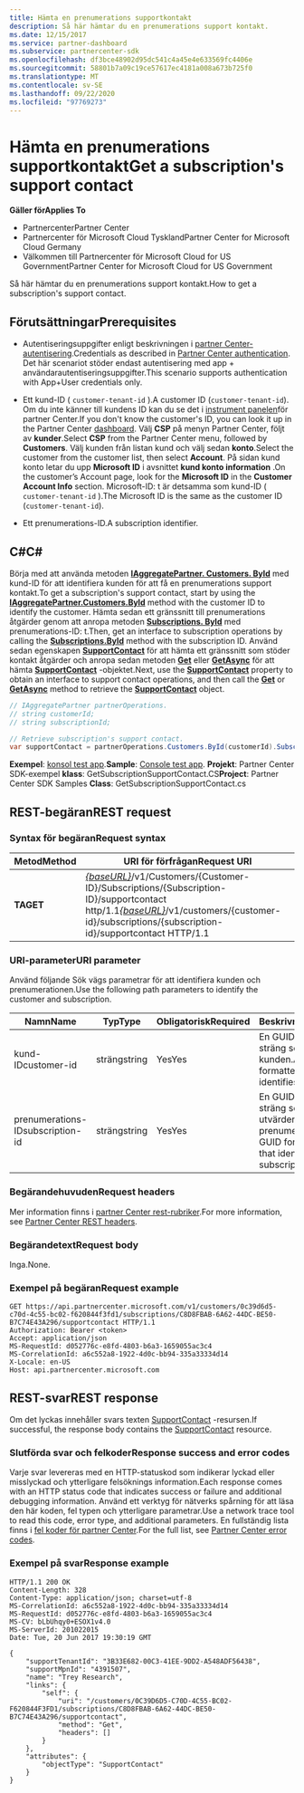 ```yaml
---
title: Hämta en prenumerations supportkontakt
description: Så här hämtar du en prenumerations support kontakt.
ms.date: 12/15/2017
ms.service: partner-dashboard
ms.subservice: partnercenter-sdk
ms.openlocfilehash: df3bce48902d95dc541c4a45e4e633569fc4406e
ms.sourcegitcommit: 58801b7a09c19ce57617ec4181a008a673b725f0
ms.translationtype: MT
ms.contentlocale: sv-SE
ms.lasthandoff: 09/22/2020
ms.locfileid: "97769273"
---
```

# <a name="get-a-subscriptions-support-contact"></a><span data-ttu-id="297d5-103">Hämta en prenumerations supportkontakt</span><span class="sxs-lookup"><span data-stu-id="297d5-103">Get a subscription's support contact</span></span>

<span data-ttu-id="297d5-104">**Gäller för**</span><span class="sxs-lookup"><span data-stu-id="297d5-104">**Applies To**</span></span>

- <span data-ttu-id="297d5-105">Partnercenter</span><span class="sxs-lookup"><span data-stu-id="297d5-105">Partner Center</span></span>
- <span data-ttu-id="297d5-106">Partnercenter för Microsoft Cloud Tyskland</span><span class="sxs-lookup"><span data-stu-id="297d5-106">Partner Center for Microsoft Cloud Germany</span></span>
- <span data-ttu-id="297d5-107">Välkommen till Partnercenter för Microsoft Cloud for US Government</span><span class="sxs-lookup"><span data-stu-id="297d5-107">Partner Center for Microsoft Cloud for US Government</span></span>

<span data-ttu-id="297d5-108">Så här hämtar du en prenumerations support kontakt.</span><span class="sxs-lookup"><span data-stu-id="297d5-108">How to get a subscription's support contact.</span></span>

## <a name="prerequisites"></a><span data-ttu-id="297d5-109">Förutsättningar</span><span class="sxs-lookup"><span data-stu-id="297d5-109">Prerequisites</span></span>

- <span data-ttu-id="297d5-110">Autentiseringsuppgifter enligt beskrivningen i [partner Center-autentisering](partner-center-authentication.md).</span><span class="sxs-lookup"><span data-stu-id="297d5-110">Credentials as described in [Partner Center authentication](partner-center-authentication.md).</span></span> <span data-ttu-id="297d5-111">Det här scenariot stöder endast autentisering med app + användarautentiseringsuppgifter.</span><span class="sxs-lookup"><span data-stu-id="297d5-111">This scenario supports authentication with App+User credentials only.</span></span>

- <span data-ttu-id="297d5-112">Ett kund-ID ( `customer-tenant-id` ).</span><span class="sxs-lookup"><span data-stu-id="297d5-112">A customer ID (`customer-tenant-id`).</span></span> <span data-ttu-id="297d5-113">Om du inte känner till kundens ID kan du se det i [instrument panelen](https://partner.microsoft.com/dashboard)för partner Center.</span><span class="sxs-lookup"><span data-stu-id="297d5-113">If you don't know the customer's ID, you can look it up in the Partner Center [dashboard](https://partner.microsoft.com/dashboard).</span></span> <span data-ttu-id="297d5-114">Välj **CSP** på menyn Partner Center, följt av **kunder**.</span><span class="sxs-lookup"><span data-stu-id="297d5-114">Select **CSP** from the Partner Center menu, followed by **Customers**.</span></span> <span data-ttu-id="297d5-115">Välj kunden från listan kund och välj sedan **konto**.</span><span class="sxs-lookup"><span data-stu-id="297d5-115">Select the customer from the customer list, then select **Account**.</span></span> <span data-ttu-id="297d5-116">På sidan kund konto letar du upp **Microsoft ID** i avsnittet **kund konto information** .</span><span class="sxs-lookup"><span data-stu-id="297d5-116">On the customer’s Account page, look for the **Microsoft ID** in the **Customer Account Info** section.</span></span> <span data-ttu-id="297d5-117">Microsoft-ID: t är detsamma som kund-ID ( `customer-tenant-id` ).</span><span class="sxs-lookup"><span data-stu-id="297d5-117">The Microsoft ID is the same as the customer ID  (`customer-tenant-id`).</span></span>

- <span data-ttu-id="297d5-118">Ett prenumerations-ID.</span><span class="sxs-lookup"><span data-stu-id="297d5-118">A subscription identifier.</span></span>

## <a name="c"></a><span data-ttu-id="297d5-119">C\#</span><span class="sxs-lookup"><span data-stu-id="297d5-119">C\#</span></span>

<span data-ttu-id="297d5-120">Börja med att använda metoden [**IAggregatePartner. Customers. ById**](/dotnet/api/microsoft.store.partnercenter.customers.icustomercollection.byid) med kund-ID för att identifiera kunden för att få en prenumerations support kontakt.</span><span class="sxs-lookup"><span data-stu-id="297d5-120">To get a subscription's support contact, start by using the [**IAggregatePartner.Customers.ById**](/dotnet/api/microsoft.store.partnercenter.customers.icustomercollection.byid) method with the customer ID to identify the customer.</span></span> <span data-ttu-id="297d5-121">Hämta sedan ett gränssnitt till prenumerations åtgärder genom att anropa metoden [**Subscriptions. ById**](/dotnet/api/microsoft.store.partnercenter.customerusers.icustomerusercollection.byid) med prenumerations-ID: t.</span><span class="sxs-lookup"><span data-stu-id="297d5-121">Then, get an interface to subscription operations by calling the [**Subscriptions.ById**](/dotnet/api/microsoft.store.partnercenter.customerusers.icustomerusercollection.byid) method with the subscription ID.</span></span> <span data-ttu-id="297d5-122">Använd sedan egenskapen [**SupportContact**](/dotnet/api/microsoft.store.partnercenter.subscriptions.isubscription.supportcontact) för att hämta ett gränssnitt som stöder kontakt åtgärder och anropa sedan metoden [**Get**](/dotnet/api/microsoft.store.partnercenter.subscriptions.isubscriptionconversioncollection.get) eller [**GetAsync**](/dotnet/api/microsoft.store.partnercenter.subscriptions.isubscriptionconversioncollection.getasync) för att hämta [**SupportContact**](/dotnet/api/microsoft.store.partnercenter.models.subscriptions.supportcontact) -objektet.</span><span class="sxs-lookup"><span data-stu-id="297d5-122">Next, use the [**SupportContact**](/dotnet/api/microsoft.store.partnercenter.subscriptions.isubscription.supportcontact) property to obtain an interface to support contact operations, and then call the [**Get**](/dotnet/api/microsoft.store.partnercenter.subscriptions.isubscriptionconversioncollection.get) or [**GetAsync**](/dotnet/api/microsoft.store.partnercenter.subscriptions.isubscriptionconversioncollection.getasync) method to retrieve the [**SupportContact**](/dotnet/api/microsoft.store.partnercenter.models.subscriptions.supportcontact) object.</span></span>

``` csharp
// IAggregatePartner partnerOperations.
// string customerId;
// string subscriptionId;

// Retrieve subscription's support contact.
var supportContact = partnerOperations.Customers.ById(customerId).Subscriptions.ById(subscriptionId).SupportContact.Get();
```

<span data-ttu-id="297d5-123">**Exempel**: [konsol test app](console-test-app.md).</span><span class="sxs-lookup"><span data-stu-id="297d5-123">**Sample**: [Console test app](console-test-app.md).</span></span> <span data-ttu-id="297d5-124">**Projekt**: Partner Center SDK-exempel **klass**: GetSubscriptionSupportContact.CS</span><span class="sxs-lookup"><span data-stu-id="297d5-124">**Project**: Partner Center SDK Samples **Class**: GetSubscriptionSupportContact.cs</span></span>

## <a name="rest-request"></a><span data-ttu-id="297d5-125">REST-begäran</span><span class="sxs-lookup"><span data-stu-id="297d5-125">REST request</span></span>

### <a name="request-syntax"></a><span data-ttu-id="297d5-126">Syntax för begäran</span><span class="sxs-lookup"><span data-stu-id="297d5-126">Request syntax</span></span>

| <span data-ttu-id="297d5-127">Metod</span><span class="sxs-lookup"><span data-stu-id="297d5-127">Method</span></span>  | <span data-ttu-id="297d5-128">URI för förfrågan</span><span class="sxs-lookup"><span data-stu-id="297d5-128">Request URI</span></span>                                                                                                                    |
|---------|--------------------------------------------------------------------------------------------------------------------------------|
| <span data-ttu-id="297d5-129">**TA**</span><span class="sxs-lookup"><span data-stu-id="297d5-129">**GET**</span></span> | <span data-ttu-id="297d5-130">[*{baseURL}*](partner-center-rest-urls.md)/v1/Customers/{Customer-ID}/Subscriptions/{Subscription-ID}/supportcontact http/1.1</span><span class="sxs-lookup"><span data-stu-id="297d5-130">[*{baseURL}*](partner-center-rest-urls.md)/v1/customers/{customer-id}/subscriptions/{subscription-id}/supportcontact HTTP/1.1</span></span> |

### <a name="uri-parameter"></a><span data-ttu-id="297d5-131">URI-parameter</span><span class="sxs-lookup"><span data-stu-id="297d5-131">URI parameter</span></span>

<span data-ttu-id="297d5-132">Använd följande Sök vägs parametrar för att identifiera kunden och prenumerationen.</span><span class="sxs-lookup"><span data-stu-id="297d5-132">Use the following path parameters to identify the customer and subscription.</span></span>

| <span data-ttu-id="297d5-133">Namn</span><span class="sxs-lookup"><span data-stu-id="297d5-133">Name</span></span>            | <span data-ttu-id="297d5-134">Typ</span><span class="sxs-lookup"><span data-stu-id="297d5-134">Type</span></span>   | <span data-ttu-id="297d5-135">Obligatorisk</span><span class="sxs-lookup"><span data-stu-id="297d5-135">Required</span></span> | <span data-ttu-id="297d5-136">Beskrivning</span><span class="sxs-lookup"><span data-stu-id="297d5-136">Description</span></span>                                                     |
|-----------------|--------|----------|-----------------------------------------------------------------|
| <span data-ttu-id="297d5-137">kund-ID</span><span class="sxs-lookup"><span data-stu-id="297d5-137">customer-id</span></span>     | <span data-ttu-id="297d5-138">sträng</span><span class="sxs-lookup"><span data-stu-id="297d5-138">string</span></span> | <span data-ttu-id="297d5-139">Yes</span><span class="sxs-lookup"><span data-stu-id="297d5-139">Yes</span></span>      | <span data-ttu-id="297d5-140">En GUID-formaterad sträng som identifierar kunden.</span><span class="sxs-lookup"><span data-stu-id="297d5-140">A GUID formatted string that identifies the customer.</span></span>           |
| <span data-ttu-id="297d5-141">prenumerations-ID</span><span class="sxs-lookup"><span data-stu-id="297d5-141">subscription-id</span></span> | <span data-ttu-id="297d5-142">sträng</span><span class="sxs-lookup"><span data-stu-id="297d5-142">string</span></span> | <span data-ttu-id="297d5-143">Yes</span><span class="sxs-lookup"><span data-stu-id="297d5-143">Yes</span></span>      | <span data-ttu-id="297d5-144">En GUID-formaterad sträng som identifierar utvärderings prenumerationen.</span><span class="sxs-lookup"><span data-stu-id="297d5-144">A GUID formatted string that identifies the trial subscription.</span></span> |

### <a name="request-headers"></a><span data-ttu-id="297d5-145">Begärandehuvuden</span><span class="sxs-lookup"><span data-stu-id="297d5-145">Request headers</span></span>

<span data-ttu-id="297d5-146">Mer information finns i [partner Center rest-rubriker](headers.md).</span><span class="sxs-lookup"><span data-stu-id="297d5-146">For more information, see [Partner Center REST headers](headers.md).</span></span>

### <a name="request-body"></a><span data-ttu-id="297d5-147">Begärandetext</span><span class="sxs-lookup"><span data-stu-id="297d5-147">Request body</span></span>

<span data-ttu-id="297d5-148">Inga.</span><span class="sxs-lookup"><span data-stu-id="297d5-148">None.</span></span>

### <a name="request-example"></a><span data-ttu-id="297d5-149">Exempel på begäran</span><span class="sxs-lookup"><span data-stu-id="297d5-149">Request example</span></span>

```http
GET https://api.partnercenter.microsoft.com/v1/customers/0c39d6d5-c70d-4c55-bc02-f620844f3fd1/subscriptions/C8D8FBAB-6A62-44DC-BE50-B7C74E43A296/supportcontact HTTP/1.1
Authorization: Bearer <token>
Accept: application/json
MS-RequestId: d052776c-e8fd-4803-b6a3-1659055ac3c4
MS-CorrelationId: a6c552a8-1922-4d0c-bb94-335a33334d14
X-Locale: en-US
Host: api.partnercenter.microsoft.com
```

## <a name="rest-response"></a><span data-ttu-id="297d5-150">REST-svar</span><span class="sxs-lookup"><span data-stu-id="297d5-150">REST response</span></span>

<span data-ttu-id="297d5-151">Om det lyckas innehåller svars texten [SupportContact](subscription-resources.md#supportcontact) -resursen.</span><span class="sxs-lookup"><span data-stu-id="297d5-151">If successful, the response body contains the [SupportContact](subscription-resources.md#supportcontact) resource.</span></span>

### <a name="response-success-and-error-codes"></a><span data-ttu-id="297d5-152">Slutförda svar och felkoder</span><span class="sxs-lookup"><span data-stu-id="297d5-152">Response success and error codes</span></span>

<span data-ttu-id="297d5-153">Varje svar levereras med en HTTP-statuskod som indikerar lyckad eller misslyckad och ytterligare felsöknings information.</span><span class="sxs-lookup"><span data-stu-id="297d5-153">Each response comes with an HTTP status code that indicates success or failure and additional debugging information.</span></span> <span data-ttu-id="297d5-154">Använd ett verktyg för nätverks spårning för att läsa den här koden, fel typen och ytterligare parametrar.</span><span class="sxs-lookup"><span data-stu-id="297d5-154">Use a network trace tool to read this code, error type, and additional parameters.</span></span> <span data-ttu-id="297d5-155">En fullständig lista finns i [fel koder för partner Center](error-codes.md).</span><span class="sxs-lookup"><span data-stu-id="297d5-155">For the full list, see [Partner Center error codes](error-codes.md).</span></span>

### <a name="response-example"></a><span data-ttu-id="297d5-156">Exempel på svar</span><span class="sxs-lookup"><span data-stu-id="297d5-156">Response example</span></span>

```http
HTTP/1.1 200 OK
Content-Length: 328
Content-Type: application/json; charset=utf-8
MS-CorrelationId: a6c552a8-1922-4d0c-bb94-335a33334d14
MS-RequestId: d052776c-e8fd-4803-b6a3-1659055ac3c4
MS-CV: bLbUhqy0+ESOX1v4.0
MS-ServerId: 201022015
Date: Tue, 20 Jun 2017 19:30:19 GMT

{
    "supportTenantId": "3B33E682-00C3-41EE-9DD2-A548ADF56438",
    "supportMpnId": "4391507",
    "name": "Trey Research",
    "links": {
        "self": {
            "uri": "/customers/0C39D6D5-C70D-4C55-BC02-F620844F3FD1/subscriptions/C8D8FBAB-6A62-44DC-BE50-B7C74E43A296/supportcontact",
            "method": "Get",
            "headers": []
        }
    },
    "attributes": {
        "objectType": "SupportContact"
    }
}
```
